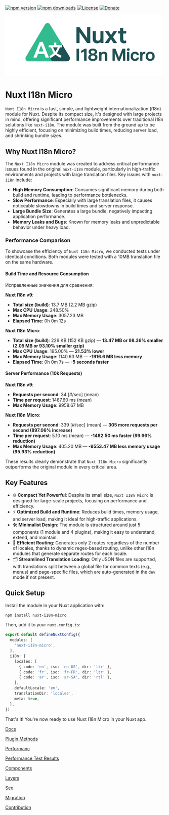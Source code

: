 [![npm version](https://img.shields.io/npm/v/nuxt-i18n-micro/latest?style=for-the-badge)](https://www.npmjs.com/package/nuxt-i18n-micro)
[![npm downloads](https://img.shields.io/npm/dw/nuxt-i18n-micro?style=for-the-badge)](https://www.npmjs.com/package/nuxt-i18n-micro)
[![License](https://img.shields.io/npm/l/nuxt-i18n-micro?style=for-the-badge)](https://www.npmjs.com/package/nuxt-i18n-micro)
[![Donate](https://img.shields.io/badge/Donate-Donationalerts-ff4081?style=for-the-badge)](https://www.donationalerts.com/r/s00d88)

<p align="center">
<img src="https://github.com/s00d/nuxt-i18n-micro/blob/main/branding/logo_full.png?raw=true" alt="logo">
</p>

# Nuxt I18n Micro

`Nuxt I18n Micro` is a fast, simple, and lightweight internationalization (i18n) module for Nuxt. Despite its compact size, it's designed with large projects in mind, offering significant performance improvements over traditional i18n solutions like `nuxt-i18n`. The module was built from the ground up to be highly efficient, focusing on minimizing build times, reducing server load, and shrinking bundle sizes.

## Why Nuxt I18n Micro?

The `Nuxt I18n Micro` module was created to address critical performance issues found in the original `nuxt-i18n` module, particularly in high-traffic environments and projects with large translation files. Key issues with `nuxt-i18n` include:

- **High Memory Consumption**: Consumes significant memory during both build and runtime, leading to performance bottlenecks.
- **Slow Performance**: Especially with large translation files, it causes noticeable slowdowns in build times and server response.
- **Large Bundle Size**: Generates a large bundle, negatively impacting application performance.
- **Memory Leaks and Bugs**: Known for memory leaks and unpredictable behavior under heavy load.

### Performance Comparison

To showcase the efficiency of `Nuxt I18n Micro`, we conducted tests under identical conditions. Both modules were tested with a 10MB translation file on the same hardware.

#### Build Time and Resource Consumption

Исправленные значения для сравнения:

**Nuxt I18n v9**:
- **Total size (build)**: 13.7 MB (2.2 MB gzip)
- **Max CPU Usage**: 248.50%
- **Max Memory Usage**: 3057.23 MB
- **Elapsed Time**: 0h 0m 12s

**Nuxt I18n Micro**:
- **Total size (build)**: 229 KB (152 KB gzip) — **13.47 MB or 98.36% smaller (2.05 MB or 93.10% smaller gzip)**
- **Max CPU Usage**: 195.00% — **21.53% lower**
- **Max Memory Usage**: 1140.63 MB — **-1916.6 MB less memory**
- **Elapsed Time**: 0h 0m 7s — **-5 seconds faster**


#### Server Performance (10k Requests)


**Nuxt I18n v9**:
- **Requests per second**: 34 [#/sec] (mean)
- **Time per request**: 1487.60 ms (mean)
- **Max Memory Usage**: 9958.67 MB

**Nuxt I18n Micro**:
- **Requests per second**: 339 [#/sec] (mean) — **305 more requests per second (897.06% increase)**
- **Time per request**: 5.10 ms (mean) — **-1482.50 ms faster (99.66% reduction)**
- **Max Memory Usage**: 405.20 MB — **-9553.47 MB less memory usage (95.93% reduction)**

These results clearly demonstrate that `Nuxt I18n Micro` significantly outperforms the original module in every critical area.

## Key Features

- 🌐 **Compact Yet Powerful**: Despite its small size, `Nuxt I18n Micro` is designed for large-scale projects, focusing on performance and efficiency.
- ⚡ **Optimized Build and Runtime**: Reduces build times, memory usage, and server load, making it ideal for high-traffic applications.
- 🛠 **Minimalist Design**: The module is structured around just 5 components (1 module and 4 plugins), making it easy to understand, extend, and maintain.
- 📏 **Efficient Routing**: Generates only 2 routes regardless of the number of locales, thanks to dynamic regex-based routing, unlike other i18n modules that generate separate routes for each locale.
- 🗂 **Streamlined Translation Loading**: Only JSON files are supported, with translations split between a global file for common texts (e.g., menus) and page-specific files, which are auto-generated in the `dev` mode if not present.

## Quick Setup

Install the module in your Nuxt application with:

```bash
npm install nuxt-i18n-micro
```

Then, add it to your `nuxt.config.ts`:

```typescript
export default defineNuxtConfig({
  modules: [
    'nuxt-i18n-micro',
  ],
  i18n: {
    locales: [
      { code: 'en', iso: 'en-US', dir: 'ltr' },
      { code: 'fr', iso: 'fr-FR', dir: 'ltr' },
      { code: 'ar', iso: 'ar-SA', dir: 'rtl' },
    ],
    defaultLocale: 'en',
    translationDir: 'locales',
    meta: true,
  },
})
```

That's it! You're now ready to use Nuxt I18n Micro in your Nuxt app.


[Docs](https://s00d.github.io/nuxt-i18n-micro/)

[Plugin Methods](https://s00d.github.io/nuxt-i18n-micro/api/methods)

[Performanc](https://s00d.github.io/nuxt-i18n-micro/guide/performance)

[Performance Test Results](https://s00d.github.io/nuxt-i18n-micro/guide/performance-results)

[Components](https://s00d.github.io/nuxt-i18n-micro/components/i18n-t)

[Layers](https://s00d.github.io/nuxt-i18n-micro/guide/layers)

[Seo](https://s00d.github.io/nuxt-i18n-micro/guide/seo)

[Migration](https://s00d.github.io/nuxt-i18n-micro/guide/migration)

[Contribution](https://s00d.github.io/nuxt-i18n-micro/guide/contribution)

